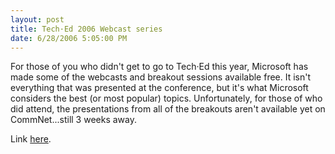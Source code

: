 ```yaml
---
layout: post
title: Tech·Ed 2006 Webcast series
date: 6/28/2006 5:05:00 PM
---
```


For those of you who didn't get to go to Tech·Ed this year, Microsoft has made some of the webcasts and breakout sessions available free. It isn't everything that was presented at the conference, but it's what Microsoft considers the best (or most popular) topics. Unfortunately, for those of who did attend, the presentations from all of the breakouts aren't available yet on CommNet...still 3 weeks away.

Link [here](http://www.msteched.com/content/webcasts.aspx).
